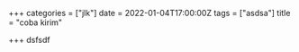 +++
categories = ["jlk"]
date = 2022-01-04T17:00:00Z
tags = ["asdsa"]
title = "coba kirim"

+++
dsfsdf
